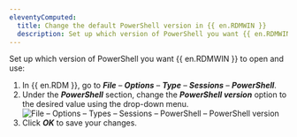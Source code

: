 ```yaml
---
eleventyComputed:
  title: Change the default PowerShell version in {{ en.RDMWIN }}
  description: Set up which version of PowerShell you want {{ en.RDMWIN }} to open and use.
---
```

Set up which version of PowerShell you want {{ en.RDMWIN }} to open and use:  

1. In {{ en.RDM }}, go to ***File*** – ***Options*** – ***Type*** – ***Sessions*** – ***PowerShell***.
1. Under the ***PowerShell*** section, change the ***PowerShell version*** option to the desired value using the drop-down menu.
![File – Options – Types – Sessions  – PowerShell – PowerShell version](https://webdevolutions.blob.core.windows.net/docs/en/kb/KB6162.png)
1. Click ***OK*** to save your changes.
